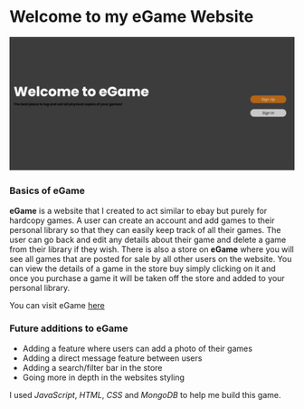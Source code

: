 # Welcome to my eGame Website

![eGame Image](<Screenshot 2025-03-03 020238.png>)

### Basics of eGame

**eGame** is a website that I created to act similar to ebay but purely for hardcopy games. A user can create an account and add games to their personal library so that they can easily keep track of all their games. The user can go back and edit any details about their game and delete a game from their library if they wish. There is also a store on **eGame** where you will see all games that are posted for sale by all other users on the website. You can view the details of a game in the store buy simply clicking on it and once you purchase a game it will be taken off the store and added to your personal library.

You can visit eGame [here](https://colbys-egame-632ab410acaf.herokuapp.com/)

### Future additions to eGame

+ Adding a feature where users can add a photo of their games
+ Adding a direct message feature between users
+ Adding a search/filter bar in the store
+ Going more in depth in the websites styling

I used *JavaScript*, *HTML*, *CSS* and *MongoDB* to help me build this game.